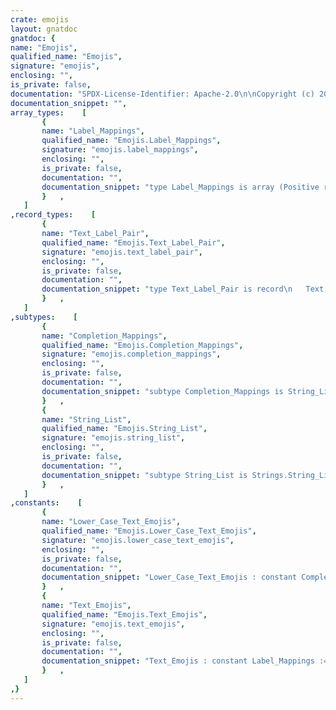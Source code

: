 ```yaml
---
crate: emojis
layout: gnatdoc
gnatdoc: {
name: "Emojis",
qualified_name: "Emojis",
signature: "emojis",
enclosing: "",
is_private: false,
documentation: "SPDX-License-Identifier: Apache-2.0\n\nCopyright (c) 2021 onox <denkpadje@gmail.com>\n\nLicensed under the Apache License, Version 2.0 (the \"License\");\nyou may not use this file except in compliance with the License.\nYou may obtain a copy of the License at\n\n    http://www.apache.org/licenses/LICENSE-2.0\n\nUnless required by applicable law or agreed to in writing, software\ndistributed under the License is distributed on an \"AS IS\" BASIS,\nWITHOUT WARRANTIES OR CONDITIONS OF ANY KIND, either express or implied.\nSee the License for the specific language governing permissions and\nlimitations under the License.",
documentation_snippet: "",
array_types:    [
       {
       name: "Label_Mappings",
       qualified_name: "Emojis.Label_Mappings",
       signature: "emojis.label_mappings",
       enclosing: "",
       is_private: false,
       documentation: "",
       documentation_snippet: "type Label_Mappings is array (Positive range <>) of Text_Label_Pair;",
       }   ,
   ]
,record_types:    [
       {
       name: "Text_Label_Pair",
       qualified_name: "Emojis.Text_Label_Pair",
       signature: "emojis.text_label_pair",
       enclosing: "",
       is_private: false,
       documentation: "",
       documentation_snippet: "type Text_Label_Pair is record\n   Text, Label : SU.Unbounded_String;\nend record;",
       }   ,
   ]
,subtypes:    [
       {
       name: "Completion_Mappings",
       qualified_name: "Emojis.Completion_Mappings",
       signature: "emojis.completion_mappings",
       enclosing: "",
       is_private: false,
       documentation: "",
       documentation_snippet: "subtype Completion_Mappings is String_List;",
       }   ,
       {
       name: "String_List",
       qualified_name: "Emojis.String_List",
       signature: "emojis.string_list",
       enclosing: "",
       is_private: false,
       documentation: "",
       documentation_snippet: "subtype String_List is Strings.String_List;",
       }   ,
   ]
,constants:    [
       {
       name: "Lower_Case_Text_Emojis",
       qualified_name: "Emojis.Lower_Case_Text_Emojis",
       signature: "emojis.lower_case_text_emojis",
       enclosing: "",
       is_private: false,
       documentation: "",
       documentation_snippet: "Lower_Case_Text_Emojis : constant Completion_Mappings :=\n  (+\":o\", +\":p\", +\"XD\");",
       }   ,
       {
       name: "Text_Emojis",
       qualified_name: "Emojis.Text_Emojis",
       signature: "emojis.text_emojis",
       enclosing: "",
       is_private: false,
       documentation: "",
       documentation_snippet: "Text_Emojis : constant Label_Mappings :=\n  ((+\":)\", +\"slightly_smiling_face\"),\n   (+\";)\", +\"wink\"),\n   (+\":D\", +\"grinning\"),\n   (+\":'D\", +\"sweat_smile\"),\n   (+\":')\", +\"sweat_smile\"),\n   (+\":\"\")\", +\"joy\"),\n   (+\"XD\", +\"laughing\"),\n   (+\"X'D\", +\"rolling_on_the_floor_laughing\"),\n   (+\":o\", +\"open_mouth\"),\n   (+\":O\", +\"open_mouth\"),\n   (+\">:(\", +\"angry\"),\n   (+\":(\", +\"slightly_frowning_face\"),\n   (+\"-_-\", +\"unamused\"),\n   (+\":'(\", +\"cry\"),\n   (+\":\"\"(\", +\"sob\"),\n   (+\":p\", +\"stuck_out_tongue\"),\n   (+\":P\", +\"stuck_out_tongue\"),\n   (+\";p\", +\"stuck_out_tongue_winking_eye\"),\n   (+\";P\", +\"stuck_out_tongue_winking_eye\"),\n   (+\"B)\", +\"sunglasses\"),\n   (+\":+)\", +\"clown_face\"),\n   (+\":(=\", +\"hot_face\"),\n   (+\"o_O\", +\"face_with_raised_eyebrow\"),\n   (+\"O_o\", +\"face_with_raised_eyebrow\"),\n   (+\"XO=\", +\"face_vomiting\"),\n   (+\"<3\", +\"orange_heart\"));",
       }   ,
   ]
,}
---
```

